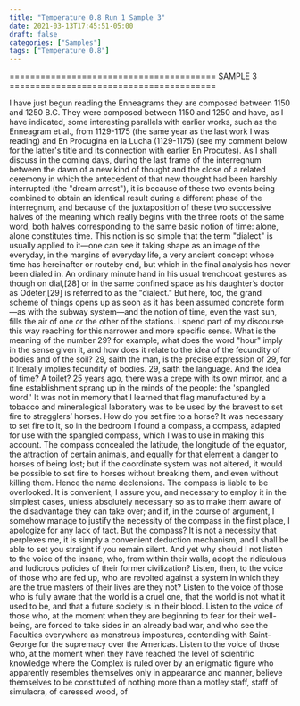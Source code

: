 ```yaml
---
title: "Temperature 0.8 Run 1 Sample 3"
date: 2021-03-13T17:45:51-05:00
draft: false
categories: ["Samples"]
tags: ["Temperature 0.8"]
---
```


======================================== SAMPLE 3 ========================================

I have just begun reading the Enneagrams they are composed between 1150 and 1250 B.C. They were composed between 1150 and 1250 and have, as I have indicated, some interesting parallels with earlier works, such as the Enneagram et al., from 1129-1175 (the same year as the last work I was reading) and En Procugina en la Lucha (1129-1175) (see my comment below for the latter's title and its connection with earlier En Procutes). As I shall discuss in the coming days, during the last frame of the interregnum between the dawn of a new kind of thought and the close of a related ceremony in which the antecedent of that new thought had been harshly interrupted (the "dream arrest"), it is because of these two events being combined to obtain an identical result during a different phase of the interregnum, and because of the juxtaposition of these two successive halves of the meaning which really begins with the three roots of the same word, both halves corresponding to the same basic notion of time: alone, alone constitutes time. This notion is so simple that the term "dialect" is usually applied to it—one can see it taking shape as an image of the everyday, in the margins of everyday life, a very ancient concept whose time has hereinafter or routeby end, but which in the final analysis has never been dialed in. An ordinary minute hand in his usual trenchcoat gestures as though on dial,[28] or in the same confined space as his daughter’s doctor as Odeter,[29] is referred to as the "dialect." But here, too, the grand scheme of things opens up as soon as it has been assumed concrete form—as with the subway system—and the notion of time, even the vast sun, fills the air of one or the other of the stations. I spend part of my discourse this way reaching for this narrower and more specific sense. What is the meaning of the number 29? for example, what does the word "hour" imply in the sense given it, and how does it relate to the idea of the fecundity of bodies and of the soil? 29, saith the man, is the precise expression of 29, for it literally implies fecundity of bodies. 29, saith the language. And the idea of time? A toilet? 25 years ago, there was a crepe with its own mirror, and a fine establishment sprang up in the minds of the people: the 'spangled word.' It was not in memory that I learned that flag manufactured by a tobacco and mineralogical laboratory was to be used by the bravest to set fire to stragglers’ horses. How do you set fire to a horse? It was necessary to set fire to it, so in the bedroom I found a compass, a compass, adapted for use with the spangled compass, which I was to use in making this account. The compass concealed the latitude, the longitude of the equator, the attraction of certain animals, and equally for that element a danger to horses of being lost; but if the coordinate system was not altered, it would be possible to set fire to horses without breaking them, and even without killing them. Hence the name declensions. The compass is liable to be overlooked. It is convenient, I assure you, and necessary to employ it in the simplest cases, unless absolutely necessary so as to make them aware of the disadvantage they can take over; and if, in the course of argument, I somehow manage to justify the necessity of the compass in the first place, I apologize for any lack of tact. But the compass? It is not a necessity that perplexes me, it is simply a convenient deduction mechanism, and I shall be able to set you straight if you remain silent. And yet why should I not listen to the voice of the insane, who, from within their walls, adopt the ridiculous and ludicrous policies of their former civilization? Listen, then, to the voice of those who are fed up, who are revolted against a system in which they are the true masters of their lives are they not? Listen to the voice of those who is fully aware that the world is a cruel one, that the world is not what it used to be, and that a future society is in their blood. Listen to the voice of those who, at the moment when they are beginning to fear for their well-being, are forced to take sides in an already bad war, and who see the Faculties everywhere as monstrous impostures, contending with Saint-George for the supremacy over the Americas. Listen to the voice of those who, at the moment when they have reached the level of scientific knowledge where the Complex is ruled over by an enigmatic figure who apparently resembles themselves only in appearance and manner, believe themselves to be constituted of nothing more than a motley staff, staff of simulacra, of caressed wood, of